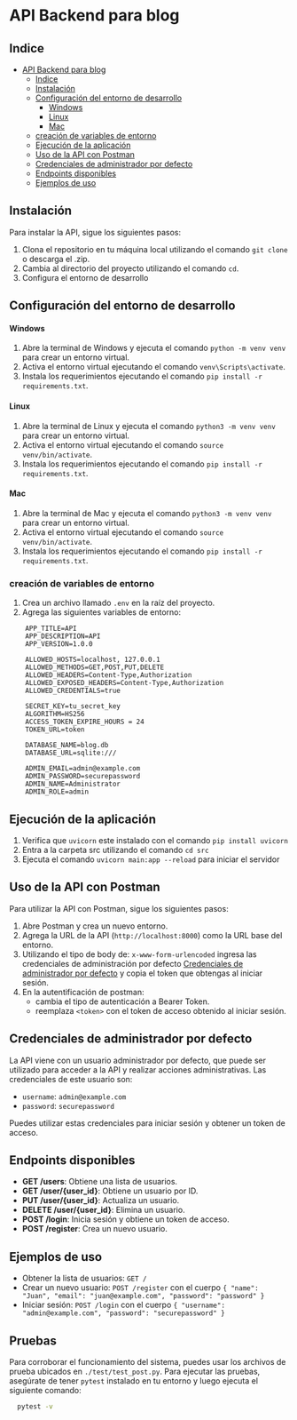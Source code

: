 # API Backend para blog

## Indice

- [API Backend para blog](#api-backend-para-blog)
  - [Indice](#indice)
  - [Instalación](#instalación)
  - [Configuración del entorno de desarrollo](#configuración-del-entorno-de-desarrollo)
    - [Windows](#windows)
    - [Linux](#linux)
    - [Mac](#mac)
  - [creación de variables de entorno](#creación-de-variables-de-entorno)
  - [Ejecución de la aplicación](#ejecución-de-la-aplicación)
  - [Uso de la API con Postman](#uso-de-la-api-con-postman)
  - [Credenciales de administrador por defecto](#credenciales-de-administrador-por-defecto)
  - [Endpoints disponibles](#endpoints-disponibles)
  - [Ejemplos de uso](#ejemplos-de-uso)
  <!-- - [Pruebas](#pruebas) -->

## Instalación

Para instalar la API, sigue los siguientes pasos:

1. Clona el repositorio en tu máquina local utilizando el comando `git clone` o descarga el .zip.
2. Cambia al directorio del proyecto utilizando el comando `cd`.
3. Configura el entorno de desarrollo

## Configuración del entorno de desarrollo

#### Windows

1. Abre la terminal de Windows y ejecuta el comando `python -m venv venv` para crear un entorno virtual.
2. Activa el entorno virtual ejecutando el comando `venv\Scripts\activate`.
3. Instala los requerimientos ejecutando el comando `pip install -r requirements.txt`.

#### Linux

1. Abre la terminal de Linux y ejecuta el comando `python3 -m venv venv` para crear un entorno virtual.
2. Activa el entorno virtual ejecutando el comando `source venv/bin/activate`.
3. Instala los requerimientos ejecutando el comando `pip install -r requirements.txt`.

#### Mac

1. Abre la terminal de Mac y ejecuta el comando `python3 -m venv venv` para crear un entorno virtual.
2. Activa el entorno virtual ejecutando el comando `source venv/bin/activate`.
3. Instala los requerimientos ejecutando el comando `pip install -r requirements.txt`.

### creación de variables de entorno

1. Crea un archivo llamado `.env` en la raíz del proyecto.
2. Agrega las siguientes variables de entorno:

```
    APP_TITLE=API
    APP_DESCRIPTION=API
    APP_VERSION=1.0.0

    ALLOWED_HOSTS=localhost, 127.0.0.1
    ALLOWED_METHODS=GET,POST,PUT,DELETE
    ALLOWED_HEADERS=Content-Type,Authorization
    ALLOWED_EXPOSED_HEADERS=Content-Type,Authorization
    ALLOWED_CREDENTIALS=true

    SECRET_KEY=tu_secret_key
    ALGORITHM=HS256
    ACCESS_TOKEN_EXPIRE_HOURS = 24
    TOKEN_URL=token

    DATABASE_NAME=blog.db
    DATABASE_URL=sqlite:///

    ADMIN_EMAIL=admin@example.com
    ADMIN_PASSWORD=securepassword
    ADMIN_NAME=Administrator
    ADMIN_ROLE=admin
```

## Ejecución de la aplicación

1. Verifica que `uvicorn`  este instalado con el comando `pip install uvicorn`
2. Entra a la carpeta src utilizando el comando `cd src`
3. Ejecuta el comando `uvicorn main:app --reload` para iniciar el servidor

## Uso de la API con Postman

Para utilizar la API con Postman, sigue los siguientes pasos:

1. Abre Postman y crea un nuevo entorno.
2. Agrega la URL de la API (`http://localhost:8000`) como la URL base del entorno.
3. Utilizando el tipo de body de: `x-www-form-urlencoded` ingresa las credenciales de administración por defecto [Credenciales de administrador por defecto](#credenciales-de-administrador-por-defecto) y copia el token que obtengas al iniciar sesión.
4. En la autentificación de postman:
   - cambia el tipo de autenticación a Bearer Token.
   - reemplaza `<token>` con el token de acceso obtenido al iniciar sesión.

## Credenciales de administrador por defecto

La API viene con un usuario administrador por defecto, que puede ser utilizado para acceder a la API y realizar acciones administrativas. Las credenciales de este usuario son:

- `username`: `admin@example.com`
- `password`: `securepassword`

Puedes utilizar estas credenciales para iniciar sesión y obtener un token de acceso.

## Endpoints disponibles

- **GET /users**: Obtiene una lista de usuarios.
- **GET /user/{user_id}**: Obtiene un usuario por ID.
- **PUT /user/{user_id}**: Actualiza un usuario.
- **DELETE /user/{user_id}**: Elimina un usuario.
- **POST /login**: Inicia sesión y obtiene un token de acceso.
- **POST /register**: Crea un nuevo usuario.

<!-- TODO: agregar los endpoints de los posts del blog -->

## Ejemplos de uso

- Obtener la lista de usuarios: `GET /`
- Crear un nuevo usuario: `POST /register` con el cuerpo `{ "name": "Juan", "email": "juan@example.com", "password": "password" }`
- Iniciar sesión: `POST /login` con el cuerpo `{ "username": "admin@example.com", "password": "securepassword" }`

## Pruebas

Para corroborar el funcionamiento del sistema, puedes usar los archivos de prueba ubicados en `./test/test_post.py`. Para ejecutar las pruebas, asegúrate de tener `pytest` instalado en tu entorno y luego ejecuta el siguiente comando:

```bash
  pytest -v
```
